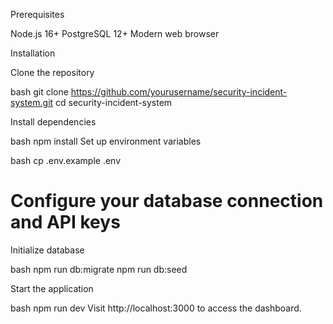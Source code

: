 Prerequisites

Node.js 16+
PostgreSQL 12+
Modern web browser

Installation

Clone the repository

bash
git clone https://github.com/yourusername/security-incident-system.git
cd security-incident-system

Install dependencies

bash
npm install
Set up environment variables

bash
cp .env.example .env
# Configure your database connection and API keys

Initialize database

bash
npm run db:migrate
npm run db:seed

Start the application

bash
npm run dev
Visit http://localhost:3000 to access the dashboard.
